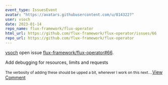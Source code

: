 ```yaml
---
event_type: IssuesEvent
avatar: "https://avatars.githubusercontent.com/u/814322?"
user: vsoch
date: 2023-01-14
repo_name: flux-framework/flux-operator
html_url: https://github.com/flux-framework/flux-operator/issues/66
repo_url: https://github.com/flux-framework/flux-operator
---
```


<a href='https://github.com/vsoch' target='_blank'>vsoch</a> open issue <a href='https://github.com/flux-framework/flux-operator/issues/66' target='_blank'>flux-framework/flux-operator#66</a>.

<p>Add debugging for resources, limits and requests</p><small>The verbosity of adding these should be upped a bit, whenever I work on this next....</small><a href='https://github.com/flux-framework/flux-operator/issues/66' target='_blank'>View Comment</a>